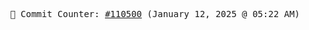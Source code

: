 <p align="center">
    <samp>
        📮 Commit Counter: <a href="https://github.com/Javascript-void0/Javascript-void0/commits/main">#110500</a> (January 12, 2025 @ 05:22 AM)
    </samp>
</p>